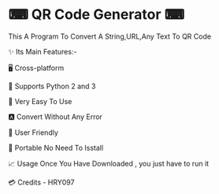 # ⌨ QR Code Generator ⌨

This A Program To Convert A String,URL,Any Text To QR Code

✨ Its Main Features:-

🖥️ Cross-platform

🐍 Supports Python 2 and 3

📝 Very Easy To Use

🅰️ Convert Without Any Error

🌈 User Friendly

🔧 Portable No Need To Isstall

📈 Usage Once You Have Downloaded , you just have to run it

💳 Credits - HRY097
